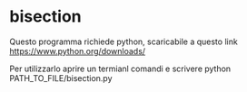 # bisection
Questo programma richiede python, scaricabile a questo link https://www.python.org/downloads/

Per utilizzarlo aprire un termianl comandi e scrivere python PATH_TO_FILE/bisection.py
